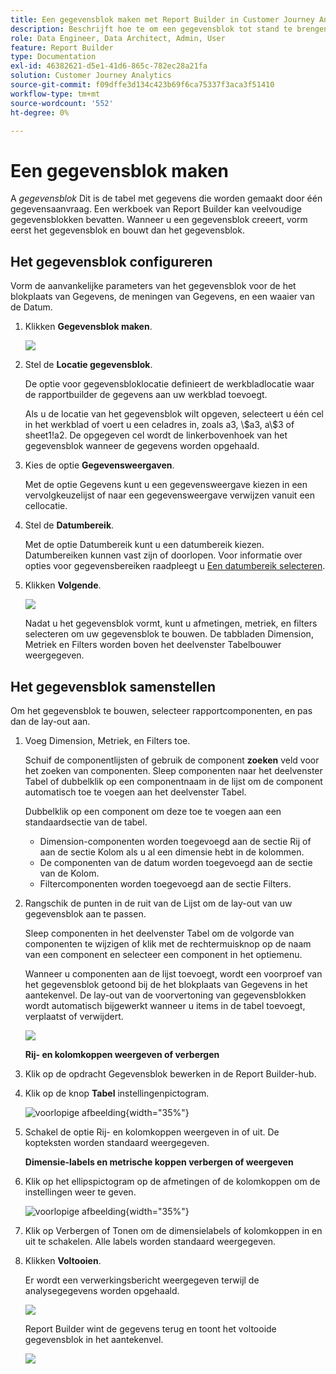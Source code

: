 ```yaml
---
title: Een gegevensblok maken met Report Builder in Customer Journey Analytics
description: Beschrijft hoe te om een gegevensblok tot stand te brengen.
role: Data Engineer, Data Architect, Admin, User
feature: Report Builder
type: Documentation
exl-id: 46382621-d5e1-41d6-865c-782ec28a21fa
solution: Customer Journey Analytics
source-git-commit: f09dffe3d134c423b69f6ca75337f3aca3f51410
workflow-type: tm+mt
source-wordcount: '552'
ht-degree: 0%

---
```


# Een gegevensblok maken

A *gegevensblok* Dit is de tabel met gegevens die worden gemaakt door één gegevensaanvraag. Een werkboek van Report Builder kan veelvoudige gegevensblokken bevatten. Wanneer u een gegevensblok creeert, vorm eerst het gegevensblok en bouwt dan het gegevensblok.

## Het gegevensblok configureren

Vorm de aanvankelijke parameters van het gegevensblok voor de het blokplaats van Gegevens, de meningen van Gegevens, en een waaier van de Datum.

1. Klikken **Gegevensblok maken**.

   ![](./assets/create_db.png)

1. Stel de **Locatie gegevensblok**.

   De optie voor gegevensbloklocatie definieert de werkbladlocatie waar de rapportbuilder de gegevens aan uw werkblad toevoegt.

   Als u de locatie van het gegevensblok wilt opgeven, selecteert u één cel in het werkblad of voert u een celadres in, zoals a3, \\\$a3, a\\$3 of sheet1!a2. De opgegeven cel wordt de linkerbovenhoek van het gegevensblok wanneer de gegevens worden opgehaald.

1. Kies de optie **Gegevensweergaven**.

   Met de optie Gegevens kunt u een gegevensweergave kiezen in een vervolgkeuzelijst of naar een gegevensweergave verwijzen vanuit een cellocatie.

1. Stel de **Datumbereik**.

   Met de optie Datumbereik kunt u een datumbereik kiezen. Datumbereiken kunnen vast zijn of doorlopen. Voor informatie over opties voor gegevensbereiken raadpleegt u [Een datumbereik selecteren](select-date-range.md).

1. Klikken **Volgende**.

   ![](./assets/choose_date_data_view3.png)

   Nadat u het gegevensblok vormt, kunt u afmetingen, metriek, en filters selecteren om uw gegevensblok te bouwen. De tabbladen Dimension, Metriek en Filters worden boven het deelvenster Tabelbouwer weergegeven.
<!--
    ![](./assets/image9.png)
  -->


## Het gegevensblok samenstellen

Om het gegevensblok te bouwen, selecteer rapportcomponenten, en pas dan de lay-out aan.

1. Voeg Dimension, Metriek, en Filters toe.

   Schuif de componentlijsten of gebruik de component **zoeken** veld voor het zoeken van componenten. Sleep componenten naar het deelvenster Tabel of dubbelklik op een componentnaam in de lijst om de component automatisch toe te voegen aan het deelvenster Tabel.

   Dubbelklik op een component om deze toe te voegen aan een standaardsectie van de tabel.

   - Dimension-componenten worden toegevoegd aan de sectie Rij of aan de sectie Kolom als u al een dimensie hebt in de kolommen.
   - De componenten van de datum worden toegevoegd aan de sectie van de Kolom.
   - Filtercomponenten worden toegevoegd aan de sectie Filters.

1. Rangschik de punten in de ruit van de Lijst om de lay-out van uw gegevensblok aan te passen.

   Sleep componenten in het deelvenster Tabel om de volgorde van componenten te wijzigen of klik met de rechtermuisknop op de naam van een component en selecteer een component in het optiemenu.

   Wanneer u componenten aan de lijst toevoegt, wordt een voorproef van het gegevensblok getoond bij de het blokplaats van Gegevens in het aantekenvel. De lay-out van de voorvertoning van gegevensblokken wordt automatisch bijgewerkt wanneer u items in de tabel toevoegt, verplaatst of verwijdert.

   ![](./assets/image10.png)

   **Rij- en kolomkoppen weergeven of verbergen**

1. Klik op de opdracht Gegevensblok bewerken in de Report Builder-hub.

1. Klik op de knop **Tabel** instellingenpictogram.

   ![voorlopige afbeelding](./assets/table-settings.png){width="35%"}

1. Schakel de optie Rij- en kolomkoppen weergeven in of uit. De kopteksten worden standaard weergegeven.

   **Dimensie-labels en metrische koppen verbergen of weergeven**

1. Klik op het ellipspictogram op de afmetingen of de kolomkoppen om de instellingen weer te geven.

   ![voorlopige afbeelding](./assets/row-heading.png){width="35%"}

1. Klik op Verbergen of Tonen om de dimensielabels of kolomkoppen in en uit te schakelen. Alle labels worden standaard weergegeven.

1. Klikken **Voltooien**.

   Er wordt een verwerkingsbericht weergegeven terwijl de analysegegevens worden opgehaald.

   ![](./assets/image11.png)

   Report Builder wint de gegevens terug en toont het voltooide gegevensblok in het aantekenvel.

   ![](./assets/image12.png)
